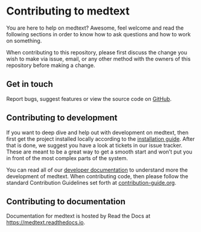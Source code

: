 # Contributing to medtext

You are here to help on medtext? 
Awesome, feel welcome and read the following sections in order to know how to
ask questions and how to work on something.

When contributing to this repository, please first discuss the change you 
wish to make via issue, email, or any other method with the owners of this 
repository before making a change. 

## Get in touch

Report bugs, suggest features or view the source code on
[GitHub](https://github.com/bionlplab/medtext).

## Contributing to development

If you want to deep dive and help out with development on medtext, then first
get the project installed locally according to the [installation
guide](https://medtext.readthedocs.io/en/latest/install.html). After that is
done, we suggest you have a look at tickets in our issue tracker. These are
meant to be a great way to get a smooth start and won’t put you in front of the
most complex parts of the system.

You can read all of our [developer
documentation](https://medtext.readthedocs.io/en/latest/developer_guide.html) to
understand more the development of medtext. When contributing code, then
please follow the standard Contribution Guidelines set forth at
[contribution-guide.org](https://www.contribution-guide.org/#submitting-bugs).

## Contributing to documentation

Documentation for medtext is hosted by Read the Docs at
<https://medtext.readthedocs.io>.


